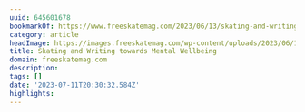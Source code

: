 ```yaml
---
uuid: 645601678
bookmarkOf: https://www.freeskatemag.com/2023/06/13/skating-and-writing-towards-mental-wellbeing/?utm_source=substack&utm_medium=email
category: article
headImage: https://images.freeskatemag.com/wp-content/uploads/2023/06/13100836/whatsapp-image-2023-06-12-at-14-12-07.jpg
title: Skating and Writing towards Mental Wellbeing
domain: freeskatemag.com
description:
tags: []
date: '2023-07-11T20:30:32.584Z'
highlights:
---
```




